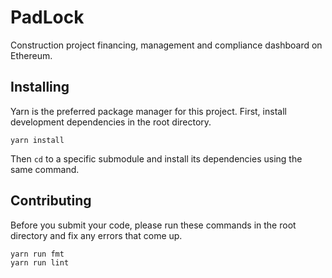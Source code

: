 # PadLock

Construction project financing, management and compliance dashboard on Ethereum.

## Installing

Yarn is the preferred package manager for this project. First, install development dependencies in the root directory.

```
yarn install
```

Then `cd` to a specific submodule and install its dependencies using the same command.

## Contributing

Before you submit your code, please run these commands in the root directory and fix any errors that come up.

```
yarn run fmt
yarn run lint
```
